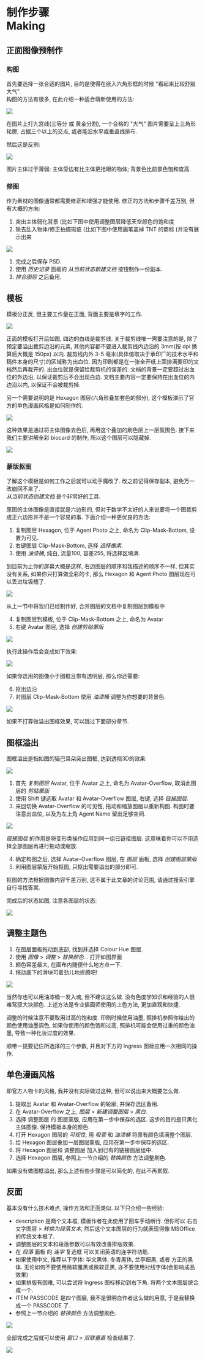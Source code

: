 # 制作步骤<br />Making

## 正面图像预制作

### 构图

首先要选择一张合适的图片, 目的是使得在嵌入六角形框的时候 "看起来比较舒服大气".  
构图的方法有很多, 在此介绍一种适合萌新使用的方法:

![](asset/04a-choosing-image.jpg)

在图片上打九宫线(三等分 或 黄金分割), 一个合格的 "大气" 图片需要呈上三角形轮廓, 占据三个以上的交点, 
或者能沿水平或垂直线排布.

然后这是反例:

![](asset/04b-choosing-image-false.jpg)

图片主体过于薄弱; 主体旁边有比主体更抢眼的物体; 背景色比前景色饱和度高.

### 修图

作为素材的图像通常都需要修正和增强才能使用. 
修正的方法和步骤千差万别, 但有大概的方向:

 1. 突出主体弱化背景 (比如下图中使用调整图层降低天空颜色的饱和度
 2. 除去乱入物体/修正拍摄瑕疵 (比如下图中使用画笔盖掉 TNT 的商标 (并没有展示出来

![](asset/04-tune-avatar-image.jpg)

 1. 完成之后保存 PSD. 
 2. 使用 _历史记录_ 面板的 _从当前状态新建文档_ 按钮制作一份副本. 
 3. _拼合图层_ 之后备用. 

## 模板

模板分正反, 但主要工作量在正面, 背面主要是填字的工作.

![](asset/01-init.JPG)

正面的模板打开后如图, 四边的白线是裁剪线. 
关于裁剪线唯一需要注意的是, 除了预定要溢出裁剪边沿的元素, 其他内容都不要进入裁剪线内边沿的 3mm(按 dpi 换算后大概是 150px) 以内. 
裁剪线内外 3-5 毫米(具体值取决于承印厂的技术水平和稿件本身的尺寸)的区域称为出血位. 因为印刷都是在一张全开纸上面排满要印的文档然后再裁开的. 出血位就是保留给裁剪机的误差的. 
文档的背景一定要超过出血位的外边沿, 以保证裁剪后不会出现白边.
文档主要内容一定要保持在出血位的内边沿以内, 以保证不会被裁剪掉.

另一个需要说明的是 Hexagon 图层(六角形叠加套色的部分), 这个模板演示了官方的单色漫画风格是如何制作的. 

![](asset/4f44d5fd-0d3d-4c1e-a7bf-8978f83691b5.png)

这种效果是通过将主体图像去色后, 再用这个叠加的刷色层上一层氛围色. 
接下来我们主要讲解全彩 biocard 的制作, 所以这个图层可以隐藏掉.

![](asset/02-disable-ambience.jpg)

### 蒙版抠图

了解这个模板是如何工作之后就可以动手魔改了. 改之前记得保存副本, 避免万一改崩回不来了.  
_从当前状态创建文档_ 是个非常好的工具.

原图的主体图像是直接就是六边形的, 但对于数学不太好的人来说要将一个图裁剪成正六边形并不是一个容易的事. 
下面介绍一种更优良的方法:

 1. 复制图层 Hexagon, 位于 Agent Photo 之上, 命名为 Clip-Mask-Bottom, 设置为可见.
 2. 右键图层 Clip-Mask-Bottom, 选择 _选择像素_.
 3. 使用 _油漆桶_, 纯白, 流量100, 容差255, 将选择区填满.

到目前为止你的屏幕大概是这样, 右边图层的顺序和我描述的顺序不一样, 
但其实没有关系, 如果你只打算做全彩的卡, 那么 Hexagon 和 Agent Photo 图层现在可以丢进垃圾桶了.

![](03-prepare-clip-mask.jpg)

从上一节中将我们已经制作好, 合并图层的文档中复制图层到模板中

 4. 复制图层到模板, 位于 Clip-Mask-Bottom 之上, 命名为 Avatar
 5. 右键 Avatar 图层, 选择 _创建剪贴蒙版_

![](asset/05-create-clip-mask.jpg)

执行此操作后会变成如下效果:

![](asset/06-after-create-clip-mask.jpg)

如果你选用的图像小于图框且带有透明层, 那么你还需要:

 6. 抠出边沿
 7. 对图层 Clip-Mask-Bottom 使用 _油漆桶_ 调整为你想要的背景色.

![](asset/05a-padding-color.jpg)

如果不打算做溢出图框效果, 可以跳过下面部分章节.

## 图框溢出

图框溢出是指如图的猫巴耳朵突出图框, 达到透视3D的效果:

![](asset/08a-sample-overflow.jpg)

 1. 首先 _复制图层_ Avatar, 位于 Avatar 之上, 命名为 Avatar-Overflow, 取消此图层的 _剪贴蒙版_
 2. 使用 Shift 键选取 Avatar 和 Avatar-Overflow 图层, 右键, 选择 _链接图层_.
 3. 来回切换 Avatar-Overflow 的可见性, 拖动和缩放图层以重新构图. 
    构图时要注意出血位, 以及为左上角 Agent Name 留出足够空间.

![](asset/07-replicate-and-link.jpg)

_链接图层_ 的作用是将变形类操作应用到同一组已链接图层. 这意味着你可以不用选择全部图层再进行拖动或缩放.

 4. 确定构图之后, 选择 Avatar-Overflow 图层, 在 _图层_ 面板, 选择 _创建图层蒙版_
 5. 利用图层蒙版开始抠图, 只抠出需要溢出的部分即可.

抠图的方法根据图像内容千差万别, 这不属于此文章的讨论范围, 请通过搜索引擎自行寻找答案.

完成后的状态如图, 注意各图层的状态:

![](08-mask-and-overflow.jpg)

## 调整主题色

 1. 在图层面板拖动到底部, 找到并选择 Colour Hue 图层.
 2. 使用 _图像_ > _调整_ > _替换颜色..._ 打开如图界面
 3. 颜色容差最大, 在画布内随便什么地方点一下.
 4. 拖动底下的滑块可着劲儿地折腾吧!

![](asset/09-tune-theme-color.jpg)

当然你也可以用油漆桶一发入魂, 但不建议这么做. 没有色度学知识和经验的人很难驾驭大块颜色. 
上述方法是专业插画师使用的上色方法, 更加直观和快捷.

调整的时候注意不要取用过高的饱和度. 印刷时候使用油墨, 照排机参照你给出的颜色使用油墨调色, 
如果你使用的颜色饱和过高, 照排机可能会使用过重的颜色油墨, 导致一种化妆过度的效果.

顺带一提要记住所选择的三个参数, 并且对下方的 Ingress 图标应用一次相同的操作.

## 单色漫画风格

即官方人物卡的风格, 我并没有实际做过这种, 但可以说出来大概要怎么做.

 1. 提取出 Avatar 和 Avatar-Overflow 的轮廓, 并保存选区备用.
 2. 在 Avatar-Overflow 之上, _图层_ > _新建调整图层_ > _黑白_.
 3. 选择 调整图层 的 图层蒙版, 应用在第一步中保存的选区. 这步的目的是只黑化主体图像. 保持模板本身的颜色.
 4. 打开 Hexagon 图层的 _可视性_, 用 _吸管_ 和 _油漆桶_ 将原有颜色填满整个图层.
 5. 给 Hexagon 图层叠加一层图层蒙版, 应用在第一步中保存的选区.
 6. 将 Hexagon 图层和 调整图层 加入到已有的链接图层组中.
 7. 选择 Hexagon 图层, 参照上一节介绍的 _替换颜色_ 方法调整刷色.

如果没有做图框溢出, 那么上述有些步骤是可以简化的, 在此不再累叙.

## 反面

基本没有什么技术难点, 操作方法和正面类似. 
以下只介绍一些经验:

 * description 是两个文本框, 模板作者在此使用了回车手动断行.
   但你可以 右击文字图层 > _转换为段落文本_, 然后这个文本图层的行为就表现得像 MSOffice 的传统文本框了.
 * 调整图层的文本和段落参数可以有效改善排版效果.
 * 在 _段落_ 面板 的 _连字_ 复选框 可以关闭英语的连字符功能.
 * 如果使用中文, 推荐以下字体: 华文黑体, 冬青黑体, 兰亭细黑, 或者 方正的黑体.
   无论如何不要使用微软雅黑或微软正黑, 亦不要使用衬线字体(会影响成品效果)
 * 如果排版有困难, 可以尝试将 Ingress 图标移动到右下角. 将两个文本图层统合成一个.
 * ITEM PASSCODE 是四个图层, 我不是很明白作者这么做的用意, 于是我替换成一个 PASSCODE 了.
 * 参照上一节介绍的 _替换颜色_ 方法调整刷色.

![](asset/11-convert-paragraph-text.jpg)

全部完成之后就可以使用 _窗口_ > _双联垂直_ 检查结果了.

![](asset/12-final.jpg)
